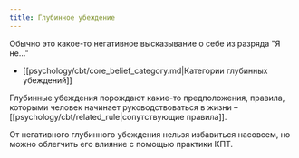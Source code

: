 ```yaml
---
title: Глубинное убеждение
---
```

Обычно это какое-то негативное высказывание о себе из разряда "Я не..."

- [[psychology/cbt/core_belief_category.md|Категории глубинных убеждений]]

Глубинные убеждения порождают какие-то предположения, правила, которыми человек начинает руководствоваться в жизни – [[psychology/cbt/related_rule|сопутствующие правила]].

От негативного глубинного убеждения нельзя избавиться насовсем, но можно облегчить его влияние с помощью практики КПТ.
